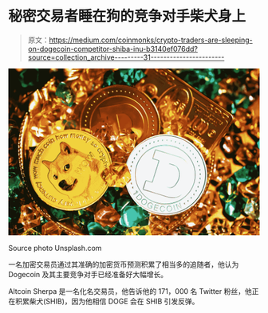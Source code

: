 # 秘密交易者睡在狗的竞争对手柴犬身上

> 原文：<https://medium.com/coinmonks/crypto-traders-are-sleeping-on-dogecoin-competitor-shiba-inu-b3140ef076dd?source=collection_archive---------31----------------------->

![](img/127e1ce48f1d1aa3ad605eb9238b570b.png)

Source photo Unsplash.com

一名加密交易员通过其准确的加密货币预测积累了相当多的追随者，他认为 Dogecoin 及其主要竞争对手已经准备好大幅增长。

Altcoin Sherpa 是一名化名交易员，他告诉他的 171，000 名 Twitter 粉丝，他正在积累柴犬(SHIB)，因为他相信 DOGE 会在 SHIB 引发反弹。